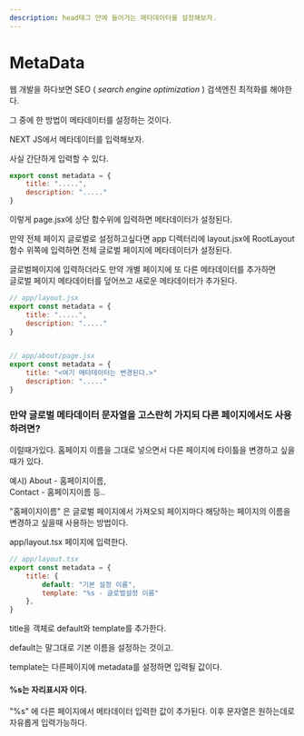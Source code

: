 ```yaml
---
description: head태그 안에 들어가는 메타데이터를 설정해보자.
---
```


# MetaData

웹 개발을 하다보면 SEO ( _search engine optimization_ ) 검색엔진 최적화를 해야한다.

그 중에 한 방법이 메타데이터를 설정하는 것이다.&#x20;

NEXT JS에서 메타데이터를 입력해보자.



사실 간단하게 입력할 수 있다.

```jsx
export const metadata = {
    title: ".....",
    description: "....."
}
```

이렇게 page.jsx에 상단 함수위에 입력하면 메타데이터가 설정된다.



만약 전체 페이지 글로벌로 설정하고싶다면 app 디렉터리에 layout.jsx에 RootLayout 함수 위쪽에 입력하면 전체 글로벌 페이지에 메타데이터가 설정된다.



글로벌페이지에 입력하더라도 만약 개별 페이지에 또 다른 메타데이터를 추가하면\
글로벌 페이지 메타데이터를 덮어쓰고 새로운 메타데이터가 추가된다.

```jsx
// app/layout.jsx
export const metadata = {
    title: ".....",
    description: "....."
}


// app/about/page.jsx
export const metadata = {
    title: "<여기 메타데이터는 변경된다.>"
    description: "....."
}
```



### 만약 글로벌 메타데이터 문자열을 고스란히 가지되 다른 페이지에서도 사용하려면?

이럴때가있다. 홈페이지 이름을 그대로 넣으면서 다른 페이지에 타이틀을 변경하고 싶을때가 있다.

예시)  About - 홈페이지이름,\
&#x20;         Contact - 홈페이지이름  등..

"홈페이지이름" 은 글로벌 페이지에서 가져오되 페이지마다 해당하는 페이지의 이름을 변경하고 싶을때 사용하는 방법이다.

app/layout.tsx 페이지에 입력한다.

```jsx
// app/layout.tsx
export const metadata = {
    title: {
        default: "기본 설정 이름",
        template: "%s - 글로벌설정 이름"
    },
}
```

title을 객체로 default와 template를 추가한다.

default는 말그대로 기본 이름을 설정하는 것이고.

template는 다른페이지에 metadata를 설정하면 입력될 값이다.

#### %s는 자리표시자 이다.

"%s" 에 다른 페이지에서 메타데이터 입력한 값이 추가된다. 이후 문자열은 원하는데로 자유롭게 입력가능하다.
